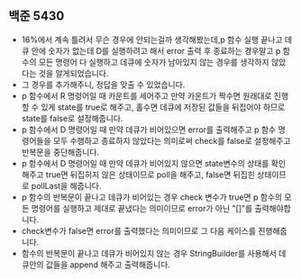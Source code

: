 ## 백준 5430
- 16%에서 계속 틀려서 무슨 경우에 안되는걸까 생각해봤는데,p 함수 실행 끝나고 데큐 안에 숫자가 없는데 D를 실행하려고 해서 error 출력 후 종료하는 경우말고 p 함수의 모든 명령어 다 실행하고 데큐에 숫자가 남아있지 않는 경우를 생각하지 않았다는 것을 알게되었습니다.
- 그 경우를 추가해주니, 정답을 맞출 수 있었습니다.
- p 함수에서 R 명령어일 때 카운트를 세어주고 만약 카운트가 짝수면 원래대로 진행할 수 있게 state를 true로 해주고, 홀수면 데큐에 저장된 값들을 뒤집어야 하므로 state를 false로 설정해줍니다.
- p 함수에서 D 명령어일 때 만약 데큐가 비어있으면 error를 출력해주고 p 함수 명령어들을 모두 수행하고 종료하지 않았다는 의미로써 check를 false로 설정해주고 반복문을 중단해줍니다.
- p 함수에서 D 명령어일 때 만약 데큐가 비어있지 않으면 state변수의 상태를 확인해주고 true면 뒤집히지 않은 상태이므로 poll을 해주고, false면 뒤집힌 상태이므로 pollLast을 해줍니다.
- p 함수의 반복문이 끝나고 데큐가 비어있는 경우 check 변수가 true면 p 함수의 모든 명령어를 실행하고 제대로 끝냈다는 의미이므로 error가 아닌 "[]"를 출력해야합니다.
- check변수가 false면 error를 출력했다는 의미이므로 그 다음 케이스를 진행해줍니다.
-  함수의 반복문이 끝나고 데큐가 비어있지 않는 경우 StringBuilder를 사용해서 데큐안의 값들을 append 해주고 출력해줍니다.